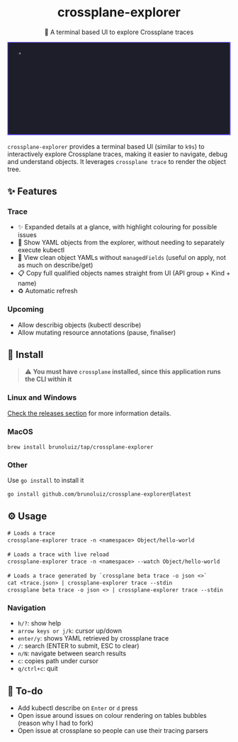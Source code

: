 <h1 align="center">
  crossplane-explorer
</h1>

<p align="center">
  🧰 A terminal based UI to explore Crossplane traces
</p>

![demo gif](./demo.gif)

`crossplane-explorer` provides a terminal based UI (similar to `k9s`) to interactively explore Crossplane traces,
making it easier to navigate, debug and understand objects. It leverages `crossplane trace` to render the object tree.

## ✨ Features

### Trace

- ✨ Expanded details at a glance, with highlight colouring for possible issues
- 📖 Show YAML objects from the explorer, without needing to separately execute kubectl
- 📖 View clean object YAMLs without `managedFields` (useful on apply, not as much on describe/get)
- 📋 Copy full qualified objects names straight from UI (API group + Kind + name)
- ♻️ Automatic refresh

### Upcoming

- Allow describig objects (kubectl describe)
- Allow mutating resource annotations (pause, finaliser)

## 📀 Install

> ⚠️ **You must have `crossplane` installed, since this application runs the CLI within it**


### Linux and Windows

[Check the releases section](https://github.com/brunoluiz/crossplane-explorer/releases) for more information details.

### MacOS

```
brew install brunoluiz/tap/crossplane-explorer
```

### Other

Use `go install` to install it

```
go install github.com/brunoluiz/crossplane-explorer@latest
```

## ⚙️ Usage

```
# Loads a trace
crossplane-explorer trace -n <namespace> Object/hello-world

# Loads a trace with live reload
crossplane-explorer trace -n <namespace> --watch Object/hello-world

# Loads a trace generated by `crossplane beta trace -o json <>`
cat <trace.json> | crossplane-explorer trace --stdin
crossplane beta trace -o json <> | crossplane-explorer trace --stdin
```

### Navigation

- `h/?`: show help
- `arrow keys or j/k`: cursor up/down
- `enter/y`: shows YAML retrieved by crossplane trace
- `/`: search (ENTER to submit, ESC to clear)
- `n/N`: navigate between search results
- `c`: copies path under cursor
- `q/ctrl+c`: quit

## 🧾 To-do

- Add kubectl describe on `Enter` or `d` press
- Open issue around issues on colour rendering on tables bubbles (reason why I had to fork)
- Open issue at crossplane so people can use their tracing parsers
